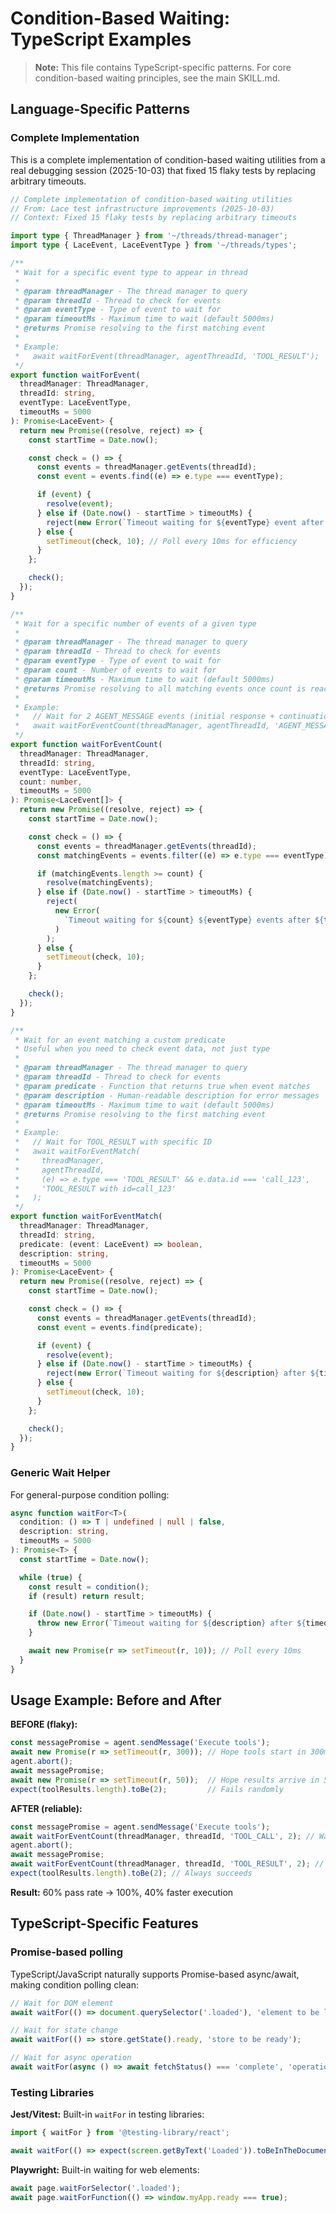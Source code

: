 # Condition-Based Waiting: TypeScript Examples

> **Note:** This file contains TypeScript-specific patterns. For core condition-based waiting principles, see the main SKILL.md.

## Language-Specific Patterns

### Complete Implementation

This is a complete implementation of condition-based waiting utilities from a real debugging session (2025-10-03) that fixed 15 flaky tests by replacing arbitrary timeouts.

```typescript
// Complete implementation of condition-based waiting utilities
// From: Lace test infrastructure improvements (2025-10-03)
// Context: Fixed 15 flaky tests by replacing arbitrary timeouts

import type { ThreadManager } from '~/threads/thread-manager';
import type { LaceEvent, LaceEventType } from '~/threads/types';

/**
 * Wait for a specific event type to appear in thread
 *
 * @param threadManager - The thread manager to query
 * @param threadId - Thread to check for events
 * @param eventType - Type of event to wait for
 * @param timeoutMs - Maximum time to wait (default 5000ms)
 * @returns Promise resolving to the first matching event
 *
 * Example:
 *   await waitForEvent(threadManager, agentThreadId, 'TOOL_RESULT');
 */
export function waitForEvent(
  threadManager: ThreadManager,
  threadId: string,
  eventType: LaceEventType,
  timeoutMs = 5000
): Promise<LaceEvent> {
  return new Promise((resolve, reject) => {
    const startTime = Date.now();

    const check = () => {
      const events = threadManager.getEvents(threadId);
      const event = events.find((e) => e.type === eventType);

      if (event) {
        resolve(event);
      } else if (Date.now() - startTime > timeoutMs) {
        reject(new Error(`Timeout waiting for ${eventType} event after ${timeoutMs}ms`));
      } else {
        setTimeout(check, 10); // Poll every 10ms for efficiency
      }
    };

    check();
  });
}

/**
 * Wait for a specific number of events of a given type
 *
 * @param threadManager - The thread manager to query
 * @param threadId - Thread to check for events
 * @param eventType - Type of event to wait for
 * @param count - Number of events to wait for
 * @param timeoutMs - Maximum time to wait (default 5000ms)
 * @returns Promise resolving to all matching events once count is reached
 *
 * Example:
 *   // Wait for 2 AGENT_MESSAGE events (initial response + continuation)
 *   await waitForEventCount(threadManager, agentThreadId, 'AGENT_MESSAGE', 2);
 */
export function waitForEventCount(
  threadManager: ThreadManager,
  threadId: string,
  eventType: LaceEventType,
  count: number,
  timeoutMs = 5000
): Promise<LaceEvent[]> {
  return new Promise((resolve, reject) => {
    const startTime = Date.now();

    const check = () => {
      const events = threadManager.getEvents(threadId);
      const matchingEvents = events.filter((e) => e.type === eventType);

      if (matchingEvents.length >= count) {
        resolve(matchingEvents);
      } else if (Date.now() - startTime > timeoutMs) {
        reject(
          new Error(
            `Timeout waiting for ${count} ${eventType} events after ${timeoutMs}ms (got ${matchingEvents.length})`
          )
        );
      } else {
        setTimeout(check, 10);
      }
    };

    check();
  });
}

/**
 * Wait for an event matching a custom predicate
 * Useful when you need to check event data, not just type
 *
 * @param threadManager - The thread manager to query
 * @param threadId - Thread to check for events
 * @param predicate - Function that returns true when event matches
 * @param description - Human-readable description for error messages
 * @param timeoutMs - Maximum time to wait (default 5000ms)
 * @returns Promise resolving to the first matching event
 *
 * Example:
 *   // Wait for TOOL_RESULT with specific ID
 *   await waitForEventMatch(
 *     threadManager,
 *     agentThreadId,
 *     (e) => e.type === 'TOOL_RESULT' && e.data.id === 'call_123',
 *     'TOOL_RESULT with id=call_123'
 *   );
 */
export function waitForEventMatch(
  threadManager: ThreadManager,
  threadId: string,
  predicate: (event: LaceEvent) => boolean,
  description: string,
  timeoutMs = 5000
): Promise<LaceEvent> {
  return new Promise((resolve, reject) => {
    const startTime = Date.now();

    const check = () => {
      const events = threadManager.getEvents(threadId);
      const event = events.find(predicate);

      if (event) {
        resolve(event);
      } else if (Date.now() - startTime > timeoutMs) {
        reject(new Error(`Timeout waiting for ${description} after ${timeoutMs}ms`));
      } else {
        setTimeout(check, 10);
      }
    };

    check();
  });
}
```

### Generic Wait Helper

For general-purpose condition polling:

```typescript
async function waitFor<T>(
  condition: () => T | undefined | null | false,
  description: string,
  timeoutMs = 5000
): Promise<T> {
  const startTime = Date.now();

  while (true) {
    const result = condition();
    if (result) return result;

    if (Date.now() - startTime > timeoutMs) {
      throw new Error(`Timeout waiting for ${description} after ${timeoutMs}ms`);
    }

    await new Promise(r => setTimeout(r, 10)); // Poll every 10ms
  }
}
```

## Usage Example: Before and After

**BEFORE (flaky):**
```typescript
const messagePromise = agent.sendMessage('Execute tools');
await new Promise(r => setTimeout(r, 300)); // Hope tools start in 300ms
agent.abort();
await messagePromise;
await new Promise(r => setTimeout(r, 50));  // Hope results arrive in 50ms
expect(toolResults.length).toBe(2);         // Fails randomly
```

**AFTER (reliable):**
```typescript
const messagePromise = agent.sendMessage('Execute tools');
await waitForEventCount(threadManager, threadId, 'TOOL_CALL', 2); // Wait for tools to start
agent.abort();
await messagePromise;
await waitForEventCount(threadManager, threadId, 'TOOL_RESULT', 2); // Wait for results
expect(toolResults.length).toBe(2); // Always succeeds
```

**Result:** 60% pass rate → 100%, 40% faster execution

## TypeScript-Specific Features

### Promise-based polling

TypeScript/JavaScript naturally supports Promise-based async/await, making condition polling clean:

```typescript
// Wait for DOM element
await waitFor(() => document.querySelector('.loaded'), 'element to be loaded');

// Wait for state change
await waitFor(() => store.getState().ready, 'store to be ready');

// Wait for async operation
await waitFor(async () => await fetchStatus() === 'complete', 'operation to complete');
```

### Testing Libraries

**Jest/Vitest:** Built-in `waitFor` in testing libraries:

```typescript
import { waitFor } from '@testing-library/react';

await waitFor(() => expect(screen.getByText('Loaded')).toBeInTheDocument());
```

**Playwright:** Built-in waiting for web elements:

```typescript
await page.waitForSelector('.loaded');
await page.waitForFunction(() => window.myApp.ready === true);
```
